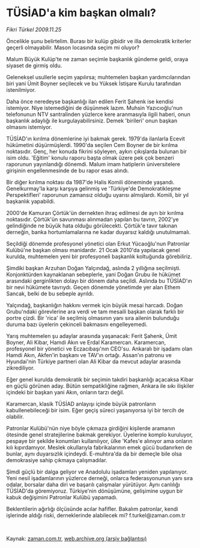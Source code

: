 # TÜSİAD'a kim başkan olmalı?

*Fikri Türkel 2009.11.25*

<tr><td class="metin" colspan="2" style="padding-top: 20px; padding-left: 5px; ">Öncelikle şunu belirtelim. Burası bir kulüp gibidir ve illa demokratik kriterler geçerli olmayabilir. Mason locasında seçim mi oluyor?</td></tr><tr><td class="metin" colspan="2" style="padding-top: 20px; padding-left: 5px; "><p>Malum Büyük Kulüp'te ne zaman seçimle başkanlık gündeme geldi, oraya siyaset de girmiş oldu.
<p> Geleneksel usullerle seçim yapılırsa; muhtemelen başkan yardımcılarından biri yani Ümit Boyner seçilecek ve bu Yüksek İstişare Kurulu tarafından istenilmiyor. 
<p> Daha önce neredeyse başkanlığı ilan edilen Ferit Şahenk ise kendisi istemiyor. Niye istemediğini de düşünmek lazım. Muhsin Yazıcıoğlu'nun telefonunun NTV santralinden yüzlerce kere aranmasıyla ilgili haberi, onun başkanlık adaylığı ile kurgulayabilirsiniz. Demek 'birileri' onun başkan olmasını istemiyor.
<p> TÜSİAD'ın kırılma dönemlerine iyi bakmak gerek. 1979'da ilanlarla Ecevit hükümetini düşürmüşlerdi. 1990'da seçilen Cem Boyner de bir kırılma noktasıdır. Genç, her konuda fikrini söyleyen, aykırı çıkışlarda bulunan bir isim oldu. 'Eğitim' konulu raporu başta olmak üzere pek çok benzeri raporunun yayınlandığı dönemdi. Malum imam hatiplerin üniversitelere girişinin engellenmesinde de bu rapor esas alındı.
<p> Bir diğer kırılma noktası da 1987'de Halis Komili döneminde yaşandı. Genelkurmay'la karşı karşıya gelinmiş ve 'Türkiye'de Demokratikleşme Perspektifleri' raporunun zamansız olduğu uyarısı almışlardı. Komili, bir yıl başkanlık yapabildi.
<p> 2000'de Kamuran Çörtük'ün dernekten ihraç edilmesi de ayrı bir kırılma noktasıdır. Çörtük'ün savunması alınmadan yapılan bu tavrın, 2002'ye gelindiğinde ne büyük hata olduğu görülecekti. Çörtük'e tavır takınan derneğin, banka hortumlamalarına ne kadar duyarsız kaldığı unutulmamalı.
<p> Seçildiği dönemde profesyonel yönetici olan Erkut Yücaoğlu'nun Patronlar Kulübü'ne başkan olması manidardır. 21 Ocak 2010'da yapılacak genel kurulda, muhtemelen yeni bir profesyoneli başkanlık koltuğunda görebiliriz.
<p> Şimdiki başkan Arzuhan Doğan Yalçındağ, aslında 2 yıllığına seçilmişti. Konjonktürden kaynaklanan sebeplerle, yani Doğan Grubu ile hükümet arasındaki gerginlikten dolayı bir dönem daha seçildi. Aslında bu TÜSİAD'ın bir nevi hükümete tavrıydı. Geçen dönemde yönetimde yer alan Ethem Sancak, belki de bu sebeple ayrıldı.
<p> Yalçındağ, başkanlığın hakkını vermek için büyük mesai harcadı. Doğan Grubu'ndaki görevlerine ara verdi ve tam mesaili başkan olarak farklı bir portre çizdi. Bir 'rica' ile seçilmiş olmasının yanı sıra ailenin bulunduğu duruma bazı üyelerin çekinceli bakmasını engelleyemedi.
<p> Yarış muhtemelen şu adaylar arasında yaşanacak: Ferit Şahenk, Ümit Boyner, Ali Kibar, Hamdi Akın ve Erdal Karamercan. Karamercan, profesyonel bir yönetici ve Eczacıbaşı'nın CEO'su. Ankaralı bir işadamı olan Hamdi Akın, Akfen'in başkanı ve TAV'ın ortağı. Assan'ın patronu ve Hyundai'nin Türkiye partneri olan Ali Kibar da mevcut adaylar arasında zikrediliyor. 
<p> Eğer genel kurulda demokratik bir seçimin takdiri başkanlığı açacaksa Kibar en güçlü görünen aday. Bütün sempatikliğine rağmen, Ankara ile sıkı ilişkiler içindeki bir başkan yani Akın, onların tarzı değil. 
<p> Karamercan, klasik TÜSİAD anlayışı içinde büyük patronların kabullenebileceği bir isim. Eğer geçiş süreci yaşanıyorsa iyi bir tercih de olabilir.
<p> Patronlar Kulübü'nün niye böyle çıkmaza girdiğini kişilerde aramanın ötesinde genel stratejilerine bakmak gerekiyor. Üyelerine komplo kuruluyor, pespaye bir şekilde konumları kullanılıyor, ülke 'Kafes'e alınıyor ama onların kılı kıpırdamıyor. Meslek okullarıyla fabrikalarının emek gücü budanırken de bunlar, aynı duyarsızlık içindeydi. E-muhtıra'da da bir demeçle bile olsa demokrasiye sahip çıkmaya çalışmadılar.
<p> Şimdi güçlü bir dalga geliyor ve Anadolulu işadamları yeniden yapılanıyor. Yeni nesil işadamlarının yüzlerce derneği, onlarca federasyonunun yanı sıra odalar, borsalar daha diri ve başarılı çalışmalar yürütüyor. Aynı canlılığı TÜSİAD'da göremiyoruz. Türkiye'nin dönüşümüne, gelişimine uygun bir kabuk değişimini Patronlar Kulübü yapamadı. 
<p> Beklentilerin ağırlığı ölçüsünde acılar hafifler. Bakalım patronlar, kendi işlerinde aldığı riski, derneklerinde alabilecek mi? f.turkel@zaman.com.tr
<p><br/></p></p></p></p></p></p></p></p></p></p></p></p></p></p></p></p></td></tr>

Kaynak: [zaman.com.tr](http://zaman.com.tr/yazar.do?yazino=919924), [web.archive.org (arşiv bağlantısı)](http://web.archive.org/web/20100131115933/http://www.zaman.com.tr:80/yazar.do?yazino=919924)
